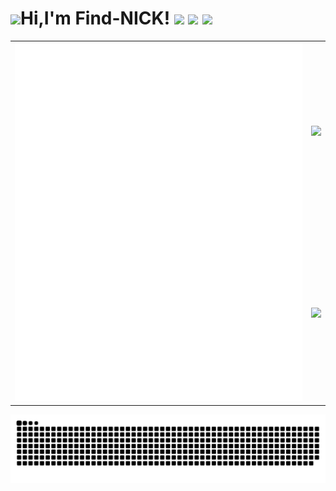 <h1><img src="https://user-images.githubusercontent.com/116571277/215028669-a9c5ff78-ac58-4c72-bf96-767f331495b3.png">Hi,I'm Find-NICK!    <img src="https://visitor-badge.glitch.me/badge?page_id=Find-NICK" /> <img src="https://img.shields.io/github/stars/Find-NICK/Find-NICK.svg" /> <img src="https://img.shields.io/github/followers/Find-NICK.svg?style=flat&label=follower" /></h1>

<!---
<img src="https://raw.githubusercontent.com/Find-NICK/Find-NICK/main/src/greetings.gif" />
--->
<table>
    <tr>
        <td rowspan="2">
            <img src="https://raw.githubusercontent.com/Find-NICK/Find-NICK/main/github-metrics.svg">
        </td>
        <td>
            <img src="https://github-readme-stats.vercel.app/api?username=Find-NICK">
        </td>
    </tr>
    <tr>
        <td>
            <img src="https://github-readme-stats.vercel.app/api/top-langs/?username=Find-NICK&layout=compact&langs_count=10">
        </td>
    </tr>
</table>


<img src="https://raw.githubusercontent.com/Find-NICK/Find-NICK/output/github-contribution-grid-snake.svg" />




<!---
Find-NICK/Find-NICK is a ✨ special ✨ repository because its `README.md` (this file) appears on your GitHub profile.
You can click the Preview link to take a look at your changes.
--->
